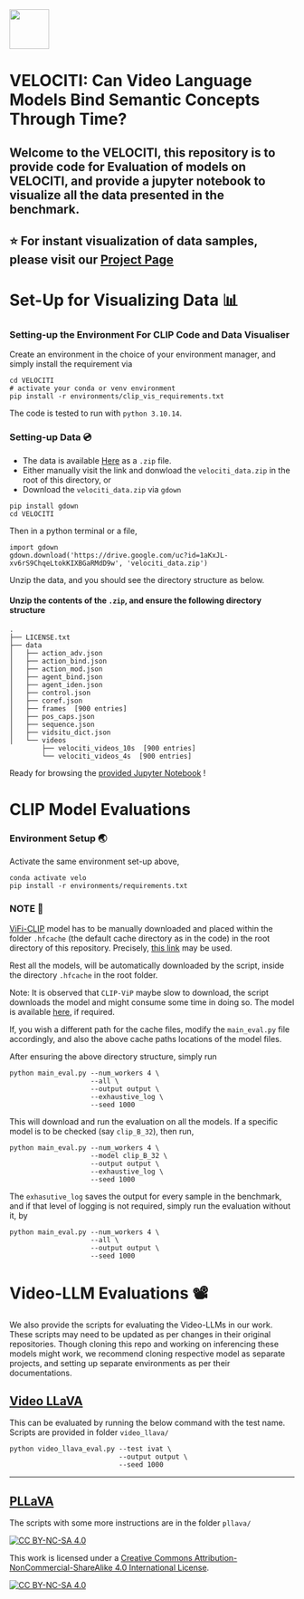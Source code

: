 <img src="assets/run.ico" width=70 height=70/> 

# VELOCITI: Can Video Language Models Bind Semantic Concepts Through Time?


## Welcome to the VELOCITI, this repository is to provide code for Evaluation of models on VELOCITI, and provide a jupyter notebook to visualize all the data presented in the benchmark.

## ⭐️ For instant visualization of data samples, please visit our [Project Page](https://katha-ai.github.io/projects/velociti/)


# Set-Up for Visualizing Data 📊

### Setting-up the Environment For CLIP Code and Data Visualiser
Create an environment in the choice of your environment manager, and simply install the requirement via
```
cd VELOCITI
# activate your conda or venv environment
pip install -r environments/clip_vis_requirements.txt
```
The code is tested to run with `python 3.10.14`.

### Setting-up Data 💿

- The data is available [Here](https://drive.google.com/file/d/1aKxJL-xv6rS9ChqeLtokKIXBGaRMdD9w/view?usp=sharing) as a `.zip` file.
- Either manually visit the link and donwload the `velociti_data.zip` in the root of this directory, or
- Download the `velociti_data.zip` via `gdown`

```
pip install gdown
cd VELOCITI
```
Then in a python terminal or a file,

```
import gdown
gdown.download('https://drive.google.com/uc?id=1aKxJL-xv6rS9ChqeLtokKIXBGaRMdD9w', 'velociti_data.zip')
```

Unzip the data, and you should see the directory structure as below.

#### Unzip the contents of the `.zip`, and ensure the following directory structure

```
.
├── LICENSE.txt
├── data
│   ├── action_adv.json
│   ├── action_bind.json
│   ├── action_mod.json
│   ├── agent_bind.json
│   ├── agent_iden.json
│   ├── control.json
│   ├── coref.json
│   ├── frames  [900 entries]
│   ├── pos_caps.json
│   ├── sequence.json
│   ├── vidsitu_dict.json
│   └── videos
        ├── velociti_videos_10s  [900 entries]
        └── velociti_videos_4s  [900 entries]
```


Ready for browsing the [provided Jupyter Notebook](data_explore.ipynb) !


# CLIP Model Evaluations

### Environment Setup 🌏

Activate the same environment set-up above,

```
conda activate velo
pip install -r environments/requirements.txt
```

### NOTE 🔔
 
[ViFi-CLIP](https://github.com/muzairkhattak/ViFi-CLIP) model has to be manually downloaded and placed within the folder `.hfcache` (the default cache directory as in the code) in the root directory of this repository. Precisely, [this link](https://mbzuaiac-my.sharepoint.com/personal/uzair_khattak_mbzuai_ac_ae/_layouts/15/onedrive.aspx?id=%2Fpersonal%2Fuzair%5Fkhattak%5Fmbzuai%5Fac%5Fae%2FDocuments%2Fvifi%5Fclip%5Fweights%2Fzero%5Fshot%5Fweights%2Fvifi%5Fclip%5F10%5Fepochs%5Fk400%5Ffull%5Ffinetuned%2Epth&parent=%2Fpersonal%2Fuzair%5Fkhattak%5Fmbzuai%5Fac%5Fae%2FDocuments%2Fvifi%5Fclip%5Fweights%2Fzero%5Fshot%5Fweights&ga=1) may be used.

Rest all the models, will be automatically downloaded by the script, inside the directory `.hfcache` in the root folder. 

Note: It is observed that `CLIP-ViP` maybe slow to download, the script downloads the model and might consume some time in doing so. The model is available [here](https://github.com/microsoft/XPretrain/tree/main/CLIP-ViP), if required.

If, you wish a different path for the cache files, modify the  `main_eval.py` file accordingly, and also the above cache paths locations of the model files.

After ensuring the above directory structure, simply run

```
python main_eval.py --num_workers 4 \
                    --all \
                    --output output \ 
                    --exhaustive_log \
                    --seed 1000

```

This will download and run the evaluation on all the models.
If a specific model is to be checked (say `clip_B_32`), then run,

```
python main_eval.py --num_workers 4 \
                    --model clip_B_32 \
                    --output output \ 
                    --exhaustive_log \
                    --seed 1000

```

The `exhasutive_log` saves the output for every sample in the benchmark, and if that level of logging is not required, simply run the evaluation without it, by 


```
python main_eval.py --num_workers 4 \
                    --all \
                    --output output \ 
                    --seed 1000

```

# Video-LLM Evaluations 📽️

We also provide the scripts for evaluating the Video-LLMs in our work. These scripts may need to be updated as per changes in their original repositories. Though cloning this repo and working on inferencing these models might work, we recommend cloning respective model as separate projects, and setting up separate environments as per their documentations.


## [Video LLaVA](https://github.com/PKU-YuanGroup/Video-LLaVA)
This can be evaluated by running the below command with the test name. Scripts are provided in folder `video_llava/`

```
python video_llava_eval.py --test ivat \
                           --output output \
                           --seed 1000

```

<hr>

## [PLLaVA](https://github.com/magic-research/PLLaVA)
The scripts with some more instructions are in the folder `pllava/`



[![CC BY-NC-SA 4.0][cc-by-nc-sa-shield]][cc-by-nc-sa]

This work is licensed under a
[Creative Commons Attribution-NonCommercial-ShareAlike 4.0 International License][cc-by-nc-sa].

[![CC BY-NC-SA 4.0][cc-by-nc-sa-image]][cc-by-nc-sa]

[cc-by-nc-sa]: http://creativecommons.org/licenses/by-nc-sa/4.0/
[cc-by-nc-sa-image]: https://licensebuttons.net/l/by-nc-sa/4.0/88x31.png
[cc-by-nc-sa-shield]: https://img.shields.io/badge/License-CC%20BY--NC--SA%204.0-lightgrey.svg
